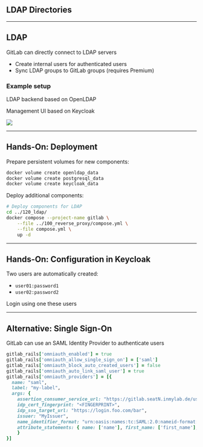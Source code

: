 <!-- .slide: id="gitlab_ldap" class="vertical-center" -->

<i class="fa-duotone fa-book fa-8x fa-duotone-colors" style="float: right; color: grey;"></i>

## LDAP Directories

---

## LDAP

<i class="fa-duotone fa-book fa-4x fa-duotone-colors" style="float: right;"></i>

GitLab can directly connect to LDAP servers [](https://docs.gitlab.com/ee/administration/auth/ldap/)
- Create internal users for authenticated users
- Sync LDAP groups to GitLab groups [](https://docs.gitlab.com/ee/administration/auth/ldap/ldap_synchronization.html#group-sync) (requires Premium)

### Example setup

LDAP backend based on OpenLDAP [](https://www.openldap.org/)

Management UI based on Keycloak [](https://www.keycloak.org/)

![](150_gitlab/120_ldap/ldap.drawio.svg) <!-- .element: style="width: 90%;" -->

---

## Hands-On: Deployment

<i class="fa-duotone fa-book fa-4x fa-duotone-colors" style="float: right;"></i>

Prepare persistent volumes for new components:

```bash
docker volume create openldap_data
docker volume create postgresql_data
docker volume create keycloak_data
```

Deploy additional components:

```bash
# Deploy components for LDAP
cd ../120_ldap/
docker compose --project-name gitlab \
    --file ../100_reverse_proxy/compose.yml \
    --file compose.yml \
    up -d
```

---

## Hands-On: Configuration in Keycloak

<i class="fa-duotone fa-book fa-4x fa-duotone-colors" style="float: right;"></i>

Two users are automatically created:

- `user01:password1`
- `user02:password2`

Login using one these users

---

## Alternative: Single Sign-On

GitLab can use an SAML Identity Provider to authenticate users [](https://docs.gitlab.com/ee/integration/saml.html)

```ruby
gitlab_rails['omniauth_enabled'] = true
gitlab_rails['omniauth_allow_single_sign_on'] = ['saml']
gitlab_rails['omniauth_block_auto_created_users'] = false
gitlab_rails['omniauth_auto_link_saml_user'] = true
gitlab_rails['omniauth_providers'] = [{
  name: "saml",
  label: "my-label",
  args: {
    assertion_consumer_service_url: "https://gitlab.seatN.inmylab.de/users/auth/saml/callback",
    idp_cert_fingerprint: "<FINGERPRINT>",
    idp_sso_target_url: "https://login.foo.com/bar",
    issuer: "MyIssuer",
    name_identifier_format: "urn:oasis:names:tc:SAML:2.0:nameid-format:persistent",
    attribute_statements: { name: ['name'], first_name: ['first_name'], last_name: ['last_name'], nickname: ['username'] }
    }
}]
```
